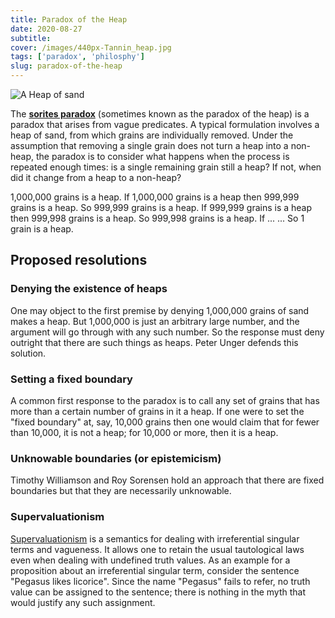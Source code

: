 ```yaml
---
title: Paradox of the Heap
date: 2020-08-27
subtitle: 
cover: /images/440px-Tannin_heap.jpg
tags: ['paradox', 'philosphy']
slug: paradox-of-the-heap
---
```


![A Heap of sand](/images/440px-Tannin_heap.jpg)

The **[sorites paradox](https://en.wikipedia.org/wiki/Sorites_paradox)** (sometimes known as the paradox of the heap) is a paradox that arises from vague predicates. A typical formulation involves a heap of sand, from which grains are individually removed. Under the assumption that removing a single grain does not turn a heap into a non-heap, the paradox is to consider what happens when the process is repeated enough times: is a single remaining grain still a heap? If not, when did it change from a heap to a non-heap?


1,000,000 grains is a heap.
If 1,000,000 grains is a heap then 999,999 grains is a heap.
So 999,999 grains is a heap.
If 999,999 grains is a heap then 999,998 grains is a heap.
So 999,998 grains is a heap.
If ...
... So 1 grain is a heap.


## Proposed resolutions

### Denying the existence of heaps

One may object to the first premise by denying 1,000,000 grains of sand makes a heap. But 1,000,000 is just an arbitrary large number, and the argument will go through with any such number. So the response must deny outright that there are such things as heaps. Peter Unger defends this solution.


### Setting a fixed boundary

A common first response to the paradox is to call any set of grains that has more than a certain number of grains in it a heap. If one were to set the "fixed boundary" at, say, 10,000 grains then one would claim that for fewer than 10,000, it is not a heap; for 10,000 or more, then it is a heap.

### Unknowable boundaries (or epistemicism)

Timothy Williamson and Roy Sorensen hold an approach that there are fixed boundaries but that they are necessarily unknowable.

### Supervaluationism

[Supervaluationism](https://en.wikipedia.org/wiki/Supervaluationism) is a semantics for dealing with irreferential singular terms and vagueness. It allows one to retain the usual tautological laws even when dealing with undefined truth values. As an example for a proposition about an irreferential singular term, consider the sentence "Pegasus likes licorice". Since the name "Pegasus" fails to refer, no truth value can be assigned to the sentence; there is nothing in the myth that would justify any such assignment.